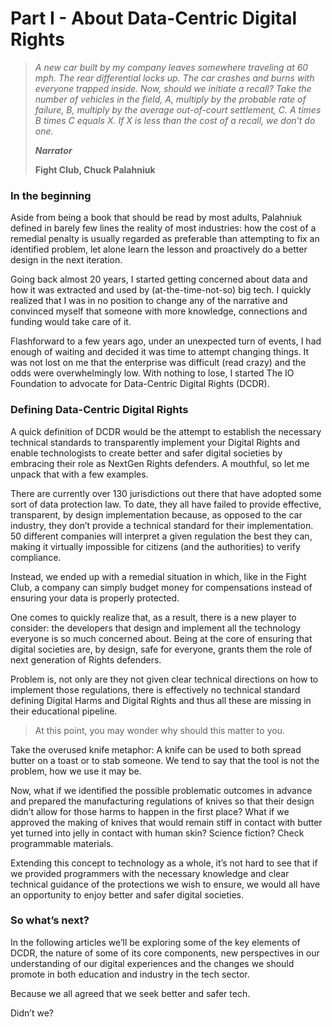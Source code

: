 # Part I - About Data-Centric Digital Rights

> _A new car built by my company leaves somewhere traveling at 60 mph. The rear differential locks up. The car crashes and burns with everyone trapped inside. Now, should we initiate a recall? Take the number of vehicles in the field, A, multiply by the probable rate of failure, B, multiply by the average out-of-court settlement, C. A times B times C equals X. If X is less than the cost of a recall, we don't do one._
>
> _**Narrator**_
>
> **Fight Club, Chuck Palahniuk**

### In the beginning <a href="#f52264cc-02d4-42dc-a559-0b635a16fbd8" id="f52264cc-02d4-42dc-a559-0b635a16fbd8"></a>

Aside from being a book that should be read by most adults, Palahniuk defined in barely few lines the reality of most industries: how the cost of a remedial penalty is usually regarded as preferable than attempting to fix an identified problem, let alone learn the lesson and proactively do a better design in the next iteration.

Going back almost 20 years, I started getting concerned about data and how it was extracted and used by (at-the-time-not-so) big tech. I quickly realized that I was in no position to change any of the narrative and convinced myself that someone with more knowledge, connections and funding would take care of it.

Flashforward to a few years ago, under an unexpected turn of events, I had enough of waiting and decided it was time to attempt changing things. It was not lost on me that the enterprise was difficult (read crazy) and the odds were overwhelmingly low. With nothing to lose, I started The IO Foundation to advocate for Data-Centric Digital Rights (DCDR).

### Defining Data-Centric Digital Rights <a href="#f7af4c6b-d28c-4ad5-a286-3d393669f8d1" id="f7af4c6b-d28c-4ad5-a286-3d393669f8d1"></a>

A quick definition of DCDR would be the attempt to establish the necessary technical standards to transparently implement your Digital Rights and enable technologists to create better and safer digital societies by embracing their role as NextGen Rights defenders. A mouthful, so let me unpack that with a few examples.

There are currently over 130 jurisdictions out there that have adopted some sort of data protection law. To date, they all have failed to provide effective, transparent, by design implementation because, as opposed to the car industry, they don’t provide a technical standard for their implementation. 50 different companies will interpret a given regulation the best they can, making it virtually impossible for citizens (and the authorities) to verify compliance.

Instead, we ended up with a remedial situation in which, like in the Fight Club, a company can simply budget money for compensations instead of ensuring your data is properly protected.

One comes to quickly realize that, as a result, there is a new player to consider: the developers that design and implement all the technology everyone is so much concerned about. Being at the core of ensuring that digital societies are, by design, safe for everyone, grants them the role of next generation of Rights defenders.

Problem is, not only are they not given clear technical directions on how to implement those regulations, there is effectively no technical standard defining Digital Harms and Digital Rights and thus all these are missing in their educational pipeline.&#x20;

> At this point, you may wonder why should this matter to you.

Take the overused knife metaphor: A knife can be used to both spread butter on a toast or to stab someone. We tend to say that the tool is not the problem, how we use it may be.&#x20;

Now, what if we identified the possible problematic outcomes in advance and prepared the manufacturing regulations of knives so that their design didn’t allow for those harms to happen in the first place? What if we approved the making of knives that would remain stiff in contact with butter yet turned into jelly in contact with human skin? Science fiction? Check programmable materials.

Extending this concept to technology as a whole, it’s not hard to see that if we provided programmers with the necessary knowledge and clear technical guidance of the protections we wish to ensure, we would all have an opportunity to enjoy better and safer digital societies.

### So what’s next? <a href="#id-4839a40a-8252-4bad-8ae8-c1d0e6e3ac0a" id="id-4839a40a-8252-4bad-8ae8-c1d0e6e3ac0a"></a>

In the following articles we’ll be exploring some of the key elements of DCDR, the nature of some of its core components, new perspectives in our understanding of our digital experiences and the changes we should promote in both education and industry in the tech sector.

Because we all agreed that we seek better and safer tech.

Didn’t we?
